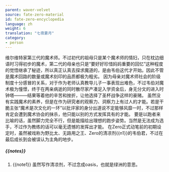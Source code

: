 ```yaml
---
parent: waver-velvet
source: fate-zero-material
id: fate-zero-encyclopedia
language: zh
weight: 6
translation: "七夜蒼月"
category:
- person
---
```


维尔维特家第三代的魔术师。不过初代的祖母只是某个魔术师的情妇，只在枕边细语时习得初步的魔术，第二代的母亲也只是“要好好珍惜妈妈重要的回忆”这种程度的觉悟继承了秘迹，所以真正认真去探求魔道的，是由韦伯这代才开始。因此不管是魔术回路的数量或魔术刻印的品质都极为粗劣。 
因为母亲对魔术师社会的阶级制度十分感冒的关系，对于作为老师认真教导儿子一事表现出难色，不过韦伯对魔术极为憧憬，终于在两亲病逝的同时散尽家产凑足入学资金后，身无分文的进入时钟塔―――结果等着他的辛苦和挫折，让他选择了圣杯战争这样的豪赌。 
虽然没有实践魔术的素养，但是在作为研究者的观察力、洞察力上有过人的才能。若是干脆主张“魔术是次文化的一环”以批评家的身分出道说不定能够风靡一时，不过那样肯定会遭到魔术协会的抹杀，他只能以别的方式发挥具有的才能。 
要是以跑者来比喻的话，虽然脚力完全不行，但是能描绘出理想的跑步姿势。当然是无法成为选手，不过作为教练的话可以毫无遗憾的发挥出才能。 
在Zero正式动笔前的初期设定时，虽然被戏称为野比太、无路用之王、Zero的清凉剂{{n1}}的韦伯君，不过在最后成长到会被误认为主角的地步。

##### {{notes}}

1. {{note1}} 虽然写作清凉剂，不过念成oasis，也就是绿洲的意思。

